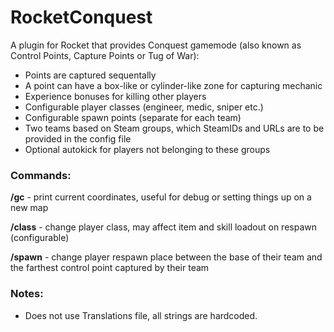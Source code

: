 # RocketConquest
A plugin for Rocket that provides Conquest gamemode (also known as Control Points, Capture Points or Tug of War):
- Points are captured sequentally
- A point can have a box-like or cylinder-like zone for capturing mechanic
- Experience bonuses for killing other players
- Configurable player classes (engineer, medic, sniper etc.)
- Configurable spawn points (separate for each team)
- Two teams based on Steam groups, which SteamIDs and URLs are to be provided in the config file
- Optional autokick for players not belonging to these groups
### Commands:
**/gc** - print current coordinates, useful for debug or setting things up on a new map

**/class** - change player class, may affect item and skill loadout on respawn (configurable)

**/spawn** - change player respawn place between the base of their team and the farthest control point captured by their team
### Notes:
- Does not use Translations file, all strings are hardcoded.

